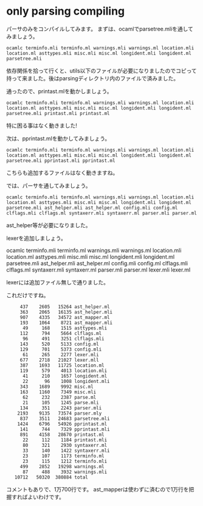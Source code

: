 # only parsing compiling

パーサのみをコンパイルしてみます。
まずは、ocamlでparsetree.mliを通してみましょう。

    ocamlc terminfo.mli terminfo.ml warnings.mli warnings.ml location.mli location.ml asttypes.mli misc.mli misc.ml longident.mli longident.ml parsetree.mli

依存関係を拾って行くと、utils以下のファイルが必要になりましたのでコピって持って来ました。後はparsingディレクトリ内のファイルで済みました。

通ったので、printast.mlを動かしましょう。

    ocamlc terminfo.mli terminfo.ml warnings.mli warnings.ml location.mli location.ml asttypes.mli misc.mli misc.ml longident.mli longident.ml parsetree.mli printast.mli printast.ml

特に困る事はなく動きました!

次は、pprintast.mlを動かしてみましょう。


    ocamlc terminfo.mli terminfo.ml warnings.mli warnings.ml location.mli location.ml asttypes.mli misc.mli misc.ml longident.mli longident.ml parsetree.mli pprintast.mli pprintast.ml

こちらも追加するファイルはなく動きますね。

では、パーサを通してみましょう。

    ocamlc terminfo.mli terminfo.ml warnings.mli warnings.ml location.mli location.ml asttypes.mli misc.mli misc.ml longident.mli longident.ml parsetree.mli ast_helper.mli ast_helper.ml config.mli config.ml clflags.mli clflags.ml syntaxerr.mli syntaxerr.ml parser.mli parser.ml

ast\_helper等が必要になりました。

lexerを追加しましょう。

   ocamlc terminfo.mli terminfo.ml warnings.mli warnings.ml location.mli location.ml asttypes.mli misc.mli misc.ml longident.mli longident.ml parsetree.mli ast_helper.mli ast_helper.ml config.mli config.ml clflags.mli clflags.ml syntaxerr.mli syntaxerr.ml parser.mli parser.ml lexer.mli lexer.ml

lexerには追加ファイル無しで通りました。

これだけですね。

```
     437    2605   15264 ast_helper.ml
     363    2065   16135 ast_helper.mli
     907    4335   34572 ast_mapper.ml
     193    1064    8721 ast_mapper.mli
      49     168    1515 asttypes.mli
     112     794    5664 clflags.ml
      96     491    3251 clflags.mli
     143     520    5133 config.ml
     129     701    5373 config.mli
      61     265    2277 lexer.mli
     677    2718   21027 lexer.mll
     387    1693   11725 location.ml
     119     579    4013 location.mli
      41     210    1657 longident.ml
      22      96    1008 longident.mli
     343    1689    9992 misc.ml
     163    1160    7349 misc.mli
      62     232    2387 parse.ml
      21     105    1245 parse.mli
     134     351    2243 parser.mli
    2193    9135   73574 parser.mly
     837    3511   24683 parsetree.mli
    1424    6796   54926 pprintast.ml
     141     744    7329 pprintast.mli
     891    4158   28670 printast.ml
      22     112    1184 printast.mli
      80     321    2930 syntaxerr.ml
      33     140    1422 syntaxerr.mli
      23     107    1173 terminfo.ml
      23     115    1212 terminfo.mli
     499    2852   19298 warnings.ml
      87     488    3932 warnings.mli
   10712   50320  380884 total
```

コメントもありで、1万700行です。
ast\_mapperは使わずに済むので1万行を把握すればよいわけです。




